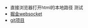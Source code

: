 
- 直接浏览器打开html的本地路径 测试
- [掘金websocket](https://juejin.im/post/5ac8cd5c6fb9a028dd4e7ba6)
- [git项目](https://www.xncoding.com/2017/07/15/spring/sb-websocket.html)
